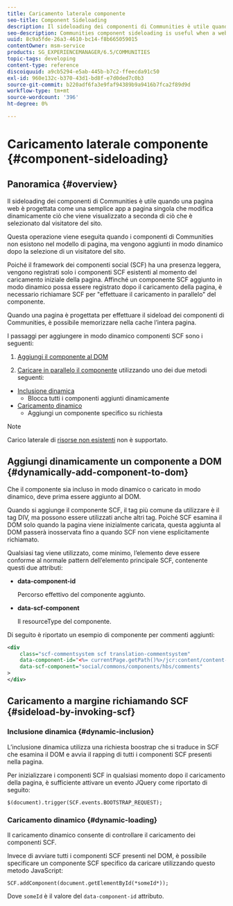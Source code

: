 ```yaml
---
title: Caricamento laterale componente
seo-title: Component Sideloading
description: Il sideloading dei componenti di Communities è utile quando una pagina web è progettata come una semplice app a pagina singola che modifica dinamicamente ciò che viene visualizzato a seconda di ciò che è selezionato dal visitatore del sito
seo-description: Communities component sideloading is useful when a web page is designed as a simple, single page app that dynamically alters what is displayed depending on what is selected by the site visitor
uuid: 8c9a5fde-26a3-4610-bc14-f8b665059015
contentOwner: msm-service
products: SG_EXPERIENCEMANAGER/6.5/COMMUNITIES
topic-tags: developing
content-type: reference
discoiquuid: a9cb5294-e5ab-445b-b7c2-ffeecda91c50
exl-id: 960e132c-b370-43d1-bd8f-e7d0ded7c0b3
source-git-commit: b220adf6fa3e9faf94389b9a9416b7fca2f89d9d
workflow-type: tm+mt
source-wordcount: '396'
ht-degree: 0%

---
```


# Caricamento laterale componente {#component-sideloading}

## Panoramica {#overview}

Il sideloading dei componenti di Communities è utile quando una pagina web è progettata come una semplice app a pagina singola che modifica dinamicamente ciò che viene visualizzato a seconda di ciò che è selezionato dal visitatore del sito.

Questa operazione viene eseguita quando i componenti di Communities non esistono nel modello di pagina, ma vengono aggiunti in modo dinamico dopo la selezione di un visitatore del sito.

Poiché il framework dei componenti social (SCF) ha una presenza leggera, vengono registrati solo i componenti SCF esistenti al momento del caricamento iniziale della pagina. Affinché un componente SCF aggiunto in modo dinamico possa essere registrato dopo il caricamento della pagina, è necessario richiamare SCF per &quot;effettuare il caricamento in parallelo&quot; del componente.

Quando una pagina è progettata per effettuare il sideload dei componenti di Communities, è possibile memorizzare nella cache l’intera pagina.

I passaggi per aggiungere in modo dinamico componenti SCF sono i seguenti:

1. [Aggiungi il componente al DOM](#dynamically-add-component-to-dom)

1. [Caricare in parallelo il componente](#sideload-by-invoking-scf) utilizzando uno dei due metodi seguenti:

* [Inclusione dinamica](#dynamic-inclusion)
   * Blocca tutti i componenti aggiunti dinamicamente
* [Caricamento dinamico](#dynamic-loading)
   * Aggiungi un componente specifico su richiesta

>[!NOTE]
>
>Carico laterale di [risorse non esistenti](scf.md#add-or-include-a-communities-component) non è supportato.

## Aggiungi dinamicamente un componente a DOM {#dynamically-add-component-to-dom}

Che il componente sia incluso in modo dinamico o caricato in modo dinamico, deve prima essere aggiunto al DOM.

Quando si aggiunge il componente SCF, il tag più comune da utilizzare è il tag DIV, ma possono essere utilizzati anche altri tag. Poiché SCF esamina il DOM solo quando la pagina viene inizialmente caricata, questa aggiunta al DOM passerà inosservata fino a quando SCF non viene esplicitamente richiamato.

Qualsiasi tag viene utilizzato, come minimo, l’elemento deve essere conforme al normale pattern dell’elemento principale SCF, contenente questi due attributi:

* **data-component-id**

   Percorso effettivo del componente aggiunto.

* **data-scf-component**

   Il resourceType del componente.

Di seguito è riportato un esempio di componente per commenti aggiunti:

```xml
<div
    class="scf-commentsystem scf translation-commentsystem"
    data-component-id="<%= currentPage.getPath()%>/jcr:content/content-left/comments"
    data-scf-component="social/commons/components/hbs/comments"
>
</div>
```

## Caricamento a margine richiamando SCF {#sideload-by-invoking-scf}

### Inclusione dinamica {#dynamic-inclusion}

L’inclusione dinamica utilizza una richiesta boostrap che si traduce in SCF che esamina il DOM e avvia il rapping di tutti i componenti SCF presenti nella pagina.

Per inizializzare i componenti SCF in qualsiasi momento dopo il caricamento della pagina, è sufficiente attivare un evento JQuery come riportato di seguito:

`$(document).trigger(SCF.events.BOOTSTRAP_REQUEST);`

### Caricamento dinamico {#dynamic-loading}

Il caricamento dinamico consente di controllare il caricamento dei componenti SCF.

Invece di avviare tutti i componenti SCF presenti nel DOM, è possibile specificare un componente SCF specifico da caricare utilizzando questo metodo JavaScript:

`SCF.addComponent(document.getElementById(*someId*));`

Dove `someId` è il valore del `data-component-id` attributo.
